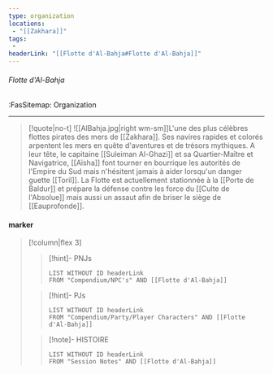 ```yaml
---
type: organization
locations:
 - "[[Zakhara]]"
tags:
 - 
headerLink: "[[Flotte d'Al-Bahja#Flotte d'Al-Bahja]]"
---
```


###### Flotte d'Al-Bahja
<span class="sub2">:FasSitemap: Organization</span>
___

> [!quote|no-t]
>![[AlBahja.jpg|right wm-sm]]L'une des plus célèbres flottes pirates des mers de [[Zakhara]]. Ses navires rapides et colorés arpentent les mers en quête d'aventures et de trésors mythiques. 
>A leur tête, le capitaine [[Suleiman Al-Ghazi]] et sa Quartier-Maître et Navigatrice, [[Aïsha]] font tourner en bourrique les autorités de l'Empire du Sud mais n'hésitent jamais à aider lorsqu'un danger guette [[Toril]].
>La Flotte est actuellement stationnée à la [[Porte de Baldur]] et prépare la défense contre les force du [[Culte de l'Absolue]] mais aussi un assaut afin de briser le siège de [[Eauprofonde]].

#### marker
> [!column|flex 3]
>>[!hint]- PNJs
>>```dataview
>>LIST WITHOUT ID headerLink
>>FROM "Compendium/NPC's" AND [[Flotte d'Al-Bahja]]
>
>>[!hint]- PJs
>>```dataview
>>LIST WITHOUT ID headerLink
>>FROM "Compendium/Party/Player Characters" AND [[Flotte d'Al-Bahja]]
>
>>[!note]- HISTOIRE
>>```dataview
>>LIST WITHOUT ID headerLink
>>FROM "Session Notes" AND [[Flotte d'Al-Bahja]]